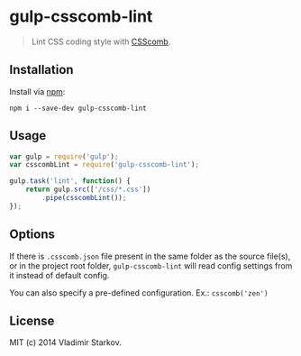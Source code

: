 # gulp-csscomb-lint

> Lint CSS coding style with [CSScomb](https://npmjs.org/package/csscomb).

## Installation

Install via [npm](https://npmjs.org/package/gulp-csscomb-lint):

```
npm i --save-dev gulp-csscomb-lint
```

## Usage

```js
var gulp = require('gulp');
var csscombLint = require('gulp-csscomb-lint');

gulp.task('lint', function() {
    return gulp.src(['/css/*.css'])
        .pipe(csscombLint());
});
```

## Options

If there is `.csscomb.json` file present in the same folder as the source file(s),
or in the project root folder, `gulp-csscomb-lint` will read config settings from it
instead of default config.

You can also specify a pre-defined configuration. Ex.: `csscomb('zen')`

## License

MIT (c) 2014 Vladimir Starkov.
